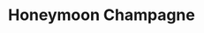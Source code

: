 ---
title: "Honeymoon Champagne"
layout: photo-post
categories:
  - Photos
image: http://files.claycarson.net/photos/2012-05-20-honeymoon-champagne.jpg
---